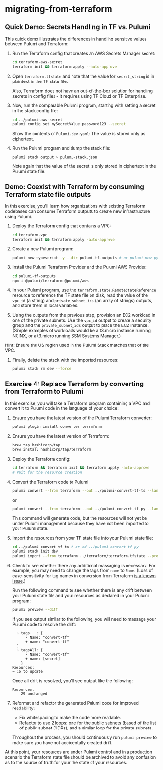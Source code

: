 # migrating-from-terraform

## Quick Demo: Secrets Handling in TF vs. Pulumi

This quick demo illustrates the differences in handling sensitive values between Pulumi and Terraform:

1. Run the Terraform config that creates an AWS Secrets Manager secret:

    ```bash
    cd terraform-aws-secret
    terraform init && terraform apply --auto-approve
    ```

1. Open `terraform.tfstate` and note that the value for `secret_string` is in plaintext in the TF state file.

    Also, Terraform does not have an out-of-the-box solution for handling secrets in config files - it requires using TF Cloud or TF Enterprise.

1. Now, run the comparable Pulumi program, starting with setting a secret in the stack config file:

    ```bash
    cd ../pulumi-aws-secret
    pulumi config set mySecretValue password123 --secret
    ```

    Show the contents of `Pulumi.dev.yaml`: The value is stored only as ciphertext.

1. Run the Pulumi program and dump the stack file:

    ```bash
    pulumi stack output > pulumi-stack.json
    ```

    Note again that the value of the secret is only stored in ciphertext in the Pulumi state file.

## Demo: Coexist with Terraform by consuming Terraform state file outputs

In this exercise, you'll learn how organizations with existing Terraform codebases can consume Terraform outputs to create new infrastructure using Pulumi.

1. Deploy the Terraform config that contains a VPC:

    ```bash
    cd terraform-vpc
    terraform init && terraform apply -auto-approve
    ```

1. Create a new Pulumi program:

    ```bash
    pulumi new typescript -y --dir pulumi-tf-outputs # or pulumi new python -y
    ```

1. Install the Pulumi Terraform Provider and the Pulumi AWS Provider:

    ```bash
    cd pulumi-tf-outputs
    npm i @pulumi/terraform @pulumi/aws
    ```

1. In your Pulumi program, use the `terraform.state.RemoteStateReference` resource to reference the TF state file on disk, read the value of the `vpc_id` (a string) and `private_subnet_ids` (an array of strings) outputs, and store them in local variables.

1. Using the outputs from the previous step, provision an EC2 workload in one of the private subnets. Use the `vpc_id` output to create a security group and the `private_subnet_ids` output to place the EC2 instance. (Simple examples of workloads would be a t3.micro instance running NGINX, or a t3.micro running SSM Systems Manager.)

Hint: Ensure the US region used in the Pulumi Stack matches that of the VPC.

1. Finally, delete the stack with the imported resources:

    ```bash
    pulumi stack rm dev --force
    ```

## Exercise 4: Replace Terraform by converting from Terraform to Pulumi

In this exercise, you will take a Terraform program containing a VPC and convert it to Pulumi code in the language of your choice:

1. Ensure you have the latest version of the Pulumi Terraform converter:

    ```bash
    pulumi plugin install converter terraform
    ```

1. Ensure you have the latest version of Terraform:

    ```bash
    brew tap hashicorp/tap
    brew install hashicorp/tap/terraform
    ```

1. Deploy the Terraform config:

    ```bash
    cd terraform && terraform init && terraform apply -auto-approve
    # Wait for the resource creation
    ```

1. Convert the Terraform code to Pulumi

    ```bash
    pulumi convert --from terraform --out ../pulumi-convert-tf-ts --language typescript
    ```

    or

    ```bash
    pulumi convert --from terraform --out ../pulumi-convert-tf-py --language python
    ```

    This command will generate code, but the resources will not yet be under Pulumi management because they have not been imported to your Pulumi state.

1. Import the resources from your TF state file into your Pulumi state file:

    ```bash
    cd ../pulumi-convert-tf-ts # or cd ../pulumi-convert-tf-py
    pulumi stack init dev
    pulumi import --from terraform ../terraform/terraform.tfstate --protect=false --generate-code=false
    ```

1. Check to see whether there any additional massaging is necessary. For example, you may need to change the tags from `name` to `Name`. (Loss of case-sensitivity for tag names in conversion from Terraform [is a known issue](https://github.com/pulumi/pulumi-converter-terraform/issues/100).)

    Run the following command to see whether there is any drift between your Pulumi state file and your resources as declared in your Pulumi program:

    ```bash
    pulumi preview --diff
    ```

    If you see output similar to the following, you will need to massage your Pulumi code to resolve the drift:

    ```text
      ~ tags   : {
          - Name: "convert-tf"
          + name: "convert-tf"
      }
      ~ tagsAll: {
          - Name: "convert-tf"
          + name: [secret]
        }
    Resources:
    ~ 16 to update
    ```

    Once all drift is resolved, you'll see output like the following:

    ```text
    Resources:
        29 unchanged
    ```

1. Reformat and refactor the generated Pulumi code for improved readability:

    - Fix whitespacing to make the code more readable.
    - Refactor to use 2 loops: one for the public subnets (based of the list of public subnet CIDRs), and a similar loop for the private subnets.

    Throughout the process, you should continuously run `pulumi preview` to make sure you have not accidentally created drift.

At this point, your resources are under Pulumi control and in a production scenario the Terraform state file should be archived to avoid any confusion as to the source of truth for your the state of your resources.
